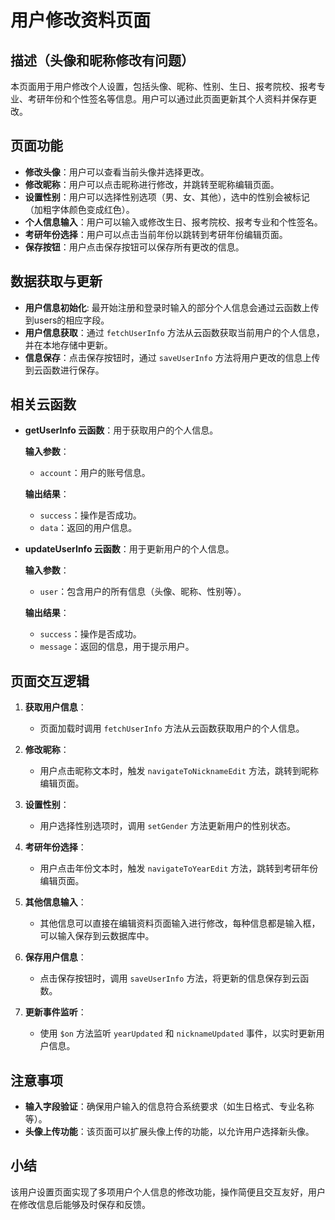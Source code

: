 # 用户修改资料页面

## 描述（头像和昵称修改有问题）

本页面用于用户修改个人设置，包括头像、昵称、性别、生日、报考院校、报考专业、考研年份和个性签名等信息。用户可以通过此页面更新其个人资料并保存更改。

## 页面功能

- **修改头像**：用户可以查看当前头像并选择更改。
- **修改昵称**：用户可以点击昵称进行修改，并跳转至昵称编辑页面。
- **设置性别**：用户可以选择性别选项（男、女、其他），选中的性别会被标记（加粗字体颜色变成红色）。
- **个人信息输入**：用户可以输入或修改生日、报考院校、报考专业和个性签名。
- **考研年份选择**：用户可以点击当前年份以跳转到考研年份编辑页面。
- **保存按钮**：用户点击保存按钮可以保存所有更改的信息。

## 数据获取与更新

- **用户信息初始化**: 最开始注册和登录时输入的部分个人信息会通过云函数上传到users的相应字段。
- **用户信息获取**：通过 `fetchUserInfo` 方法从云函数获取当前用户的个人信息，并在本地存储中更新。
- **信息保存**：点击保存按钮时，通过 `saveUserInfo` 方法将用户更改的信息上传到云函数进行保存。

## 相关云函数

- **getUserInfo 云函数**：用于获取用户的个人信息。
  
  **输入参数**：
  - `account`：用户的账号信息。

  **输出结果**：
  - `success`：操作是否成功。
  - `data`：返回的用户信息。
  
- **updateUserInfo 云函数**：用于更新用户的个人信息。

  **输入参数**：
  - `user`：包含用户的所有信息（头像、昵称、性别等）。

  **输出结果**：
  - `success`：操作是否成功。
  - `message`：返回的信息，用于提示用户。

## 页面交互逻辑

1. **获取用户信息**：
   - 页面加载时调用 `fetchUserInfo` 方法从云函数获取用户的个人信息。

2. **修改昵称**：
   - 用户点击昵称文本时，触发 `navigateToNicknameEdit` 方法，跳转到昵称编辑页面。

3. **设置性别**：
   - 用户选择性别选项时，调用 `setGender` 方法更新用户的性别状态。

4. **考研年份选择**：
   - 用户点击年份文本时，触发 `navigateToYearEdit` 方法，跳转到考研年份编辑页面。
   
5. **其他信息输入**：
   - 其他信息可以直接在编辑资料页面输入进行修改，每种信息都是输入框，可以输入保存到云数据库中。

6. **保存用户信息**：
   - 点击保存按钮时，调用 `saveUserInfo` 方法，将更新的信息保存到云函数。

7. **更新事件监听**：
   - 使用 `$on` 方法监听 `yearUpdated` 和 `nicknameUpdated` 事件，以实时更新用户信息。

## 注意事项

- **输入字段验证**：确保用户输入的信息符合系统要求（如生日格式、专业名称等）。
- **头像上传功能**：该页面可以扩展头像上传的功能，以允许用户选择新头像。

## 小结

该用户设置页面实现了多项用户个人信息的修改功能，操作简便且交互友好，用户在修改信息后能够及时保存和反馈。
